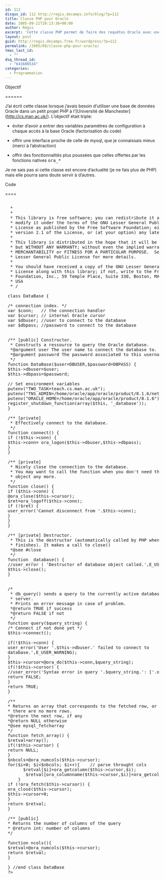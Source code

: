 ```yaml
---
id: 112
disqus_id: 112 http://regis.decamps.info/blog/?p=112
title: Classe PHP pour Oracle
date: 2005-09-21T20:13:36+00:00
author: Régis
excerpt: 'Cette classe PHP permet de faire des requêtes Oracle avec une syntaxe proche des fonctions mysql_*'
layout: post
guid: http://regis.decamps.free.fr/wordpress/?p=112
permalink: /2005/09/classe-php-pour-oracle/
tmac_last_id:
  - ""
dsq_thread_id:
  - "641606534"
categories:
  - Programmation
---
```

Objectif
  
======
  
J’ai écrit cette classe lorsque j’avais besoin d’utiliser une base de données Oracle dans un petit projet PHP à l'\[Université de Manchester\] (http://cs.man.ac.uk/). L’objectif était triple:
  
* éviter d’avoir a entrer des variables paramètres de configuration à chaque accès à la base Oracle (factorisation du code)
  
* offrir une interface proche de celle de mysql, que je connaissais mieux (merci à l’abstraction)
  
* offrir des fonctionnalités plus poussées que celles offertes par les fonctions natives <tt>ora_*</tt>

Je ne sais pas si cette classe est encore d’actualité (je ne fais plus de PHP) mais elle pourra sans doute servir à d’autres.
  
Code
  
====

<pre><?
 /**
  * PHP Class to ease the access of the Oracle Database in the University
  * of Manchester.
  * It mimics the mysql_* functions.
  *
  * Copyright (C) 2003 - Regis Decamps <decamps@users.sf.net>
  *
  *
  * This library is free software; you can redistribute it and/or
  * modify it under the terms of the GNU Lesser General Public
  * License as published by the Free Software Foundation; either
  * version 2.1 of the License, or (at your option) any later version.
  *
  * This library is distributed in the hope that it will be useful,
  * but WITHOUT ANY WARRANTY; without even the implied warranty of
  * MERCHANTABILITY or FITNESS FOR A PARTICULAR PURPOSE.  See the GNU
  * Lesser General Public License for more details.
  *
  * You should have received a copy of the GNU Lesser General Public
  * License along with this library; if not, write to the Free Software
  * Foundation, Inc., 59 Temple Place, Suite 330, Boston, MA  02111-1307
  * USA
  * /
  
 class DataBase {
  
 /* connection index. */
 var $conn;   // the connection handler
 var $cursor; // internal Oracle cursor
 var $dbuser; //user to connect to the database
 var $dbpass; //password to connect to the database
  
  
 /** [public] Constructor.
  * Constructs a ressource to query the Oracle database.
  *@argument user The user name to connect the database to.
  *@argument password The password associated to this username
  */
 function DataBase($user=DBUSER,$password=DBPASS) {
 $this->dbuser=$user;
 $this->dbpass=$password;
  
 // Set environment variables
 putenv("TWO_TASK=teach.cs.man.ac.uk");
 putenv("TNS_ADMIN=/home/oracle/app/oracle/product/8.1.6/network/config/tcp_cs_man_ac_uk");
 putenv("ORACLE_HOME=/home/oracle/app/oracle/product/8.1.6");
 register_shutdown_function(array($this, '_database'));
 }
  
 /** [private]
  * Effectively connect to the database.
  */
 function connect() {
 if (!$this->conn) {
 $this->conn= ora_logon($this->dbuser,$this->dbpass);
 }
 }
  
 /** [private]
  * Nicely close the connection to the database.
  * You may want to call the function when you don't need the database
  * object any more.
  */
 function close() {
 if ($this->conn) {
 @ora_close($this->cursor);
 $ret=ora_logoff($this->conn);
 if (!$ret) {
 user_error('Cannot disconnect from '.$this->conn);
 }
 }
 }
  
 /** [private] Destructor.
  * This is the destructor (automatically called by PHP when the script
  * finishes). It makes a call to close()
  *@see #close
  */
 function _database() {
 //user_error ( 'Destructor of database object called.',E_USER_NOTICE );
 $this->close();
 }
  
  
 /*
  * db_query() sends a query to the currently active database on the
  * server.
  * Prints an error message in case of problem.
  *@return TRUE if success
  *@return FALSE if not
  */
 function query($query_string) {
 /* Connect if not done yet */
 $this->connect();
  
 if(!$this->conn) {
 user_error('User '.$this->dbuser.' failed to connect to 
 database.',E_USER_WARNING);
 }
 $this->cursor=@ora_do($this->conn,$query_string);
 if(!$this->cursor) {
 //user_error('Syntax error in query '.$query_string.': ['.ora_errorcode().'] '.ora_error(),E_USER_WARNING);
 return FALSE;
 }
 return TRUE;
 }
  
 /**
 * Returns an array that corresponds to the fetched row, or FALSE  if
 * there are no more rows.
 *@return the next row, if any
 *@return NULL otherwise
 *@see mysql_fetcharray
 */
 function fetch_array() {
 $retval=array();
 if(!$this->cursor) {
 return NULL;
 }
 $nbcols=@ora_numcols($this->cursor);
 for($i=0; $i&lt;$nbcols; $i++){    // parse throught cols
       $retval[$i]=ora_getcolumn($this->cursor,$i);
        $retval[ora_columnname($this->cursor,$i)]=ora_getcolumn($this->cursor,$i);
     }
 if (!ora_fetch($this->cursor)) {
 ora_close($this->cursor);
 $this->cursor=0;
 }
 return $retval;
 }
  
 /** [public]
 * Returns the number of columns of the query
 * @return int: number of columns
 */
  
 function ncols(){
 $retval=@ora_numcols($this->cursor);
 return $retval;
 }
  
 } //end class DataBase
 ?>
</pre>
